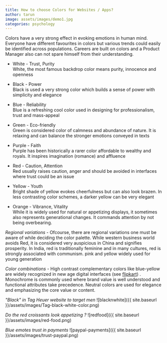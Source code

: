 ```yaml
---
title: How to choose Colors for Websites / Apps?
author: tarun
image: assets/images/demo1.jpg
categories: psychology
---
```


Colors have a very strong effect in evoking emotions in human mind. Everyone have different favourites in colors but various trends could easily be identified across populations. Careers are built on colors and a Product Manager also can not spare himself from their understanding.

* White - Trust, Purity
<br/>White, the most famous backdrop color means purity, innocence and openness

* Black - Power
<br/>Black is used a very strong color which builds a sense of power with simplicity and elegance

* Blue - Reliability
<br/>Blue is a refreshing cool color used in designing for professionalism, trust and mass-appeal

* Green - Eco-friendly
<br/>Green is considered color of calmness and abundance of nature. It is relaxing and can balance the stronger emotions conveyed in texts

* Purple - Faith
<br/>Purple has been historically a rarer color affordable to wealthy and royals. It inspires imagination (romance) and affluence

* Red - Caution, Attention
<br/>Red usually raises caution, anger and should be avoided in interfaces where trust could be an issue

* Yellow - Youth
<br/>Bright shade of yellow evokes cheerfulness but can also look brazen. In less contrasting color schemes, a darker yellow can be very elegant

* Orange - Vibrance, Vitality
<br/>While it is widely used for natural or appetizing displays, it sometimes also represents generational changes. It commands attention by not being overbearing.


*Regional variations* -
Ofcourse, there are regional variations one must be aware of while deciding the color palette. While western business world avoids Red, it is considered very auspicious in China and signifies prosperity. In India, red is traditionally feminine and in many cultures, red is strongly associated with communism. pink and yellow widely used for young generation

*Color combinations* -
High contrast complementary colors like blue-yellow are widely recognized in new age digital interfaces (see <a href="https://www.flipkart.com/" target="_blank">flipkart</a>) . Monochrome is commonly used where brand value is well understood and functional attributes take precedence. Neutral colors are used for elegance and emphasizing the core value or content.

*"Black" in Tag Heuer website to target men* 
![blacknwhite]({{ site.baseurl }}/assets/images/Tag-black-white-color.png) 

*Do the red croissants look appetizing ?*
![redfood]({{ site.baseurl }}/assets/images/red-food.png) 

*Blue emotes trust in payments*
![paypal-payments]({{ site.baseurl }}/assets/images/trust-paypal.png)